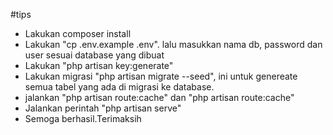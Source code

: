 #tips
- Lakukan composer install
- Lakukan "cp .env.example .env". lalu masukkan nama db, password dan user sesuai database yang dibuat
- Lakukan "php artisan key:generate"
- Lakukan migrasi "php artisan migrate --seed", ini untuk genereate semua tabel yang ada di migrasi ke database.
- jalankan "php artisan route:cache" dan "php artisan route:cache"
- Jalankan perintah "php artisan serve"
- Semoga berhasil.Terimaksih